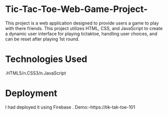 # Tic-Tac-Toe-Web-Game-Project-
This project is a web application designed to provide users a game to play with there friends. 
This project utilizes HTML, CSS, and JavaScript to create a dynamic user interface for playing tictaktoe, 
handling user choices, and can be reset after playing 1st round.
 # Technologies Used 
   .HTML5/n.CSS3/n.JavaScript
# Deployment
I had deployed it using Firebase .
Demo:-https://tik-tak-toe-101
